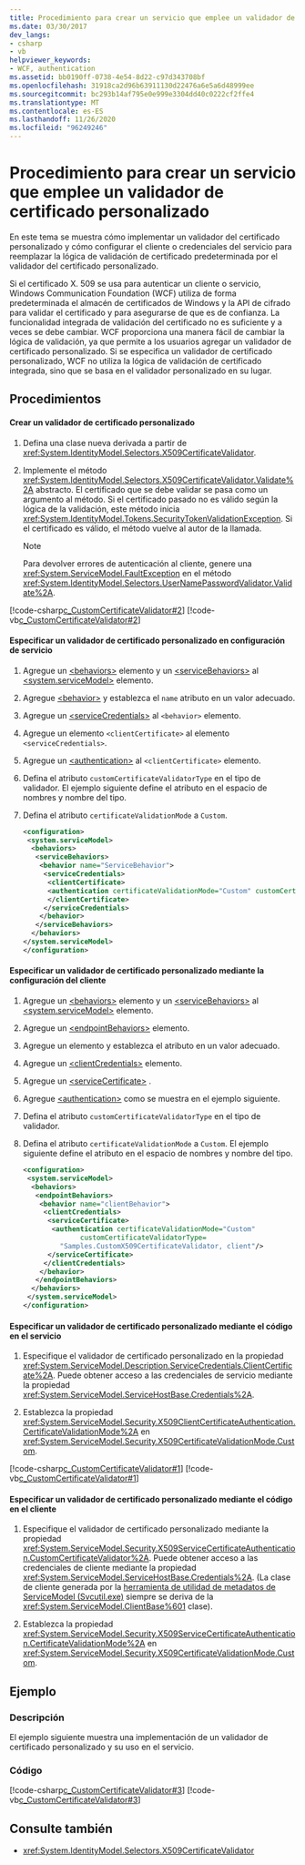 ```yaml
---
title: Procedimiento para crear un servicio que emplee un validador de certificado personalizado
ms.date: 03/30/2017
dev_langs:
- csharp
- vb
helpviewer_keywords:
- WCF, authentication
ms.assetid: bb0190ff-0738-4e54-8d22-c97d343708bf
ms.openlocfilehash: 31918ca2d96b63911130d22476a6e5a6d48999ee
ms.sourcegitcommit: bc293b14af795e0e999e3304dd40c0222cf2ffe4
ms.translationtype: MT
ms.contentlocale: es-ES
ms.lasthandoff: 11/26/2020
ms.locfileid: "96249246"
---
```

# <a name="how-to-create-a-service-that-employs-a-custom-certificate-validator"></a>Procedimiento para crear un servicio que emplee un validador de certificado personalizado

En este tema se muestra cómo implementar un validador del certificado personalizado y cómo configurar el cliente o credenciales del servicio para reemplazar la lógica de validación de certificado predeterminada por el validador del certificado personalizado.  
  
 Si el certificado X. 509 se usa para autenticar un cliente o servicio, Windows Communication Foundation (WCF) utiliza de forma predeterminada el almacén de certificados de Windows y la API de cifrado para validar el certificado y para asegurarse de que es de confianza. La funcionalidad integrada de validación del certificado no es suficiente y a veces se debe cambiar. WCF proporciona una manera fácil de cambiar la lógica de validación, ya que permite a los usuarios agregar un validador de certificado personalizado. Si se especifica un validador de certificado personalizado, WCF no utiliza la lógica de validación de certificado integrada, sino que se basa en el validador personalizado en su lugar.  
  
## <a name="procedures"></a>Procedimientos  
  
#### <a name="to-create-a-custom-certificate-validator"></a>Crear un validador de certificado personalizado  
  
1. Defina una clase nueva derivada a partir de <xref:System.IdentityModel.Selectors.X509CertificateValidator>.  
  
2. Implemente el método <xref:System.IdentityModel.Selectors.X509CertificateValidator.Validate%2A> abstracto. El certificado que se debe validar se pasa como un argumento al método. Si el certificado pasado no es válido según la lógica de la validación, este método inicia <xref:System.IdentityModel.Tokens.SecurityTokenValidationException>. Si el certificado es válido, el método vuelve al autor de la llamada.  
  
    > [!NOTE]
    > Para devolver errores de autenticación al cliente, genere una <xref:System.ServiceModel.FaultException> en el método <xref:System.IdentityModel.Selectors.UserNamePasswordValidator.Validate%2A>.  
  
 [!code-csharp[c_CustomCertificateValidator#2](../../../../samples/snippets/csharp/VS_Snippets_CFX/c_customcertificatevalidator/cs/source.cs#2)]
 [!code-vb[c_CustomCertificateValidator#2](../../../../samples/snippets/visualbasic/VS_Snippets_CFX/c_customcertificatevalidator/vb/source.vb#2)]  
  
#### <a name="to-specify-a-custom-certificate-validator-in-service-configuration"></a>Especificar un validador de certificado personalizado en configuración de servicio  
  
1. Agregue un [\<behaviors>](../../configure-apps/file-schema/wcf/behaviors.md) elemento y un [\<serviceBehaviors>](../../configure-apps/file-schema/wcf/servicebehaviors.md) al [\<system.serviceModel>](../../configure-apps/file-schema/wcf/system-servicemodel.md) elemento.  
  
2. Agregue [\<behavior>](../../configure-apps/file-schema/wcf/behavior-of-endpointbehaviors.md) y establezca el `name` atributo en un valor adecuado.  
  
3. Agregue un [\<serviceCredentials>](../../configure-apps/file-schema/wcf/servicecredentials.md) al `<behavior>` elemento.  
  
4. Agregue un elemento `<clientCertificate>` al elemento `<serviceCredentials>`.  
  
5. Agregue un [\<authentication>](../../configure-apps/file-schema/wcf/authentication-of-clientcertificate-element.md) al `<clientCertificate>` elemento.  
  
6. Defina el atributo `customCertificateValidatorType` en el tipo de validador. El ejemplo siguiente define el atributo en el espacio de nombres y nombre del tipo.  
  
7. Defina el atributo `certificateValidationMode` a `Custom`.  
  
    ```xml  
    <configuration>  
     <system.serviceModel>  
      <behaviors>  
       <serviceBehaviors>  
        <behavior name="ServiceBehavior">  
         <serviceCredentials>  
          <clientCertificate>  
          <authentication certificateValidationMode="Custom" customCertificateValidatorType="Samples.MyValidator, service" />  
          </clientCertificate>  
         </serviceCredentials>  
        </behavior>  
       </serviceBehaviors>  
      </behaviors>  
    </system.serviceModel>  
    </configuration>  
    ```  
  
#### <a name="to-specify-a-custom-certificate-validator-using-configuration-on-the-client"></a>Especificar un validador de certificado personalizado mediante la configuración del cliente  
  
1. Agregue un [\<behaviors>](../../configure-apps/file-schema/wcf/behaviors.md) elemento y un [\<serviceBehaviors>](../../configure-apps/file-schema/wcf/servicebehaviors.md) al [\<system.serviceModel>](../../configure-apps/file-schema/wcf/system-servicemodel.md) elemento.  
  
2. Agregue un [\<endpointBehaviors>](../../configure-apps/file-schema/wcf/endpointbehaviors.md) elemento.  
  
3. Agregue un elemento  y establezca el atributo  en un valor adecuado.  
  
4. Agregue un [\<clientCredentials>](../../configure-apps/file-schema/wcf/clientcredentials.md) elemento.  
  
5. Agregue un [\<serviceCertificate>](../../configure-apps/file-schema/wcf/servicecertificate-of-clientcredentials-element.md) .  
  
6. Agregue [\<authentication>](../../configure-apps/file-schema/wcf/authentication-of-servicecertificate-element.md) como se muestra en el ejemplo siguiente.  
  
7. Defina el atributo `customCertificateValidatorType` en el tipo de validador.  
  
8. Defina el atributo `certificateValidationMode` a `Custom`. El ejemplo siguiente define el atributo en el espacio de nombres y nombre del tipo.  
  
    ```xml  
    <configuration>  
     <system.serviceModel>  
      <behaviors>  
       <endpointBehaviors>  
        <behavior name="clientBehavior">  
         <clientCredentials>  
          <serviceCertificate>  
           <authentication certificateValidationMode="Custom"
                  customCertificateValidatorType=  
             "Samples.CustomX509CertificateValidator, client"/>  
          </serviceCertificate>  
         </clientCredentials>  
        </behavior>  
       </endpointBehaviors>  
      </behaviors>  
     </system.serviceModel>  
    </configuration>  
    ```  
  
#### <a name="to-specify-a-custom-certificate-validator-using-code-on-the-service"></a>Especificar un validador de certificado personalizado mediante el código en el servicio  
  
1. Especifique el validador de certificado personalizado en la propiedad <xref:System.ServiceModel.Description.ServiceCredentials.ClientCertificate%2A>. Puede obtener acceso a las credenciales de servicio mediante la propiedad <xref:System.ServiceModel.ServiceHostBase.Credentials%2A>.  
  
2. Establezca la propiedad <xref:System.ServiceModel.Security.X509ClientCertificateAuthentication.CertificateValidationMode%2A> en <xref:System.ServiceModel.Security.X509CertificateValidationMode.Custom>.  
  
 [!code-csharp[c_CustomCertificateValidator#1](../../../../samples/snippets/csharp/VS_Snippets_CFX/c_customcertificatevalidator/cs/source.cs#1)]
 [!code-vb[c_CustomCertificateValidator#1](../../../../samples/snippets/visualbasic/VS_Snippets_CFX/c_customcertificatevalidator/vb/source.vb#1)]  
  
#### <a name="to-specify-a-custom-certificate-validator-using-code-on-the-client"></a>Especificar un validador de certificado personalizado mediante el código en el cliente  
  
1. Especifique el validador de certificado personalizado mediante la propiedad <xref:System.ServiceModel.Security.X509ServiceCertificateAuthentication.CustomCertificateValidator%2A>. Puede obtener acceso a las credenciales de cliente mediante la propiedad <xref:System.ServiceModel.ServiceHostBase.Credentials%2A>. (La clase de cliente generada por la [herramienta de utilidad de metadatos de ServiceModel (Svcutil.exe)](../servicemodel-metadata-utility-tool-svcutil-exe.md) siempre se deriva de la <xref:System.ServiceModel.ClientBase%601> clase).  
  
2. Establezca la propiedad <xref:System.ServiceModel.Security.X509ServiceCertificateAuthentication.CertificateValidationMode%2A> en <xref:System.ServiceModel.Security.X509CertificateValidationMode.Custom>.  
  
## <a name="example"></a>Ejemplo  
  
### <a name="description"></a>Descripción  

 El ejemplo siguiente muestra una implementación de un validador de certificado personalizado y su uso en el servicio.  
  
### <a name="code"></a>Código  

 [!code-csharp[c_CustomCertificateValidator#3](../../../../samples/snippets/csharp/VS_Snippets_CFX/c_customcertificatevalidator/cs/source.cs#3)]
 [!code-vb[c_CustomCertificateValidator#3](../../../../samples/snippets/visualbasic/VS_Snippets_CFX/c_customcertificatevalidator/vb/source.vb#3)]  
  
## <a name="see-also"></a>Consulte también

- <xref:System.IdentityModel.Selectors.X509CertificateValidator>

